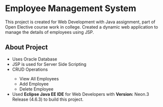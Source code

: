 # Employee Management System
This project is created for Web Development with Java assignment, part of Open Elective course work in college. Created a dynamic web application to manage the details of employees using JSP.

## About Project
<ul>
 <li>Uses Oracle Database</li>
 <li>JSP is used for Server Side Scripting</li>
 <li>CRUD Operations</li>
   <ul>
      <li>View All Employees</li>
      <li>Add Employee</li>
      <li>Delete Employee</li>
   </ul>
   <li>Used <b>Eclipse Java EE IDE</b> for Web Developers with <b>Version:</b> Neon.3 Release (4.6.3) to build this project.</li>
</ul>
